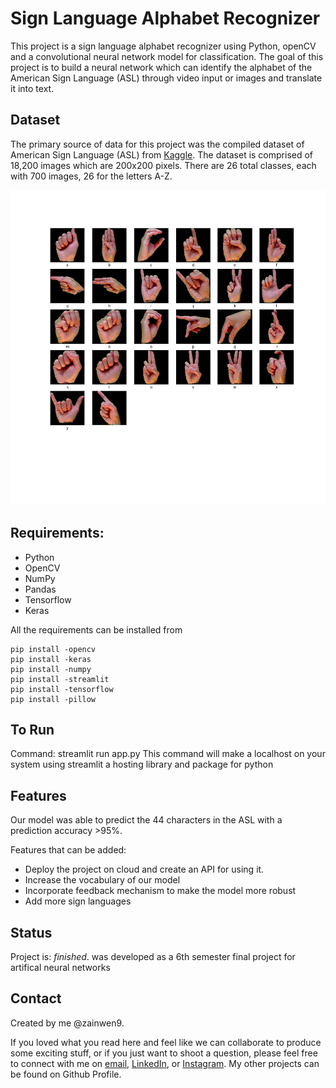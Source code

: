 # Sign Language Alphabet Recognizer
This project is a sign language alphabet recognizer using Python, openCV and a convolutional neural network model for classification. 
The goal of this project is to build a neural network which can identify the alphabet of the American Sign Language (ASL) through video input or images and translate it into text.

## Dataset
The primary source of data for this project was the compiled dataset of American Sign Language (ASL) from [Kaggle](https://www.kaggle.com/ayuraj/american-sign-language-dataset).
The dataset is comprised of 18,200 images which are 200x200 pixels. There are 26 total classes, each with 700 images, 26 for the
letters A-Z.
<p align="center" >
  <img  width="600" src="https://github.com/parakh-gupta/Sign_language_alphabet_recognizer/blob/master/alphabet.png">
</p>

## Requirements:
* Python
* OpenCV
* NumPy
* Pandas
* Tensorflow
* Keras

All the requirements can be installed from 
```
pip install -opencv
pip install -keras
pip install -numpy
pip install -streamlit
pip install -tensorflow
pip install -pillow

```

## To Run
Command: streamlit run app.py
This command will make a localhost on your system using streamlit a hosting library and package for python



## Features
Our model was able to predict the 44 characters in the ASL with a prediction accuracy >95%.

Features that can be added:
* Deploy the project on cloud and create an API for using it.
* Increase the vocabulary of our model
* Incorporate feedback mechanism to make the model more robust
* Add more sign languages

## Status
Project is: _finished_. was developed as a 6th semester final project for artifical neural networks 

## Contact
Created by me @zainwen9.

If you loved what you read here and feel like we can collaborate to produce some exciting stuff, or if you
just want to shoot a question, please feel free to connect with me on <a href="zainweb9@gmail.com" target="_blank">email</a>, 
<a href="https://www.linkedin.com/in/zain-mehmood-163254270" target="_blank">LinkedIn</a>, or 
<a href="https://www.instagram.com/zain_dev_?igsh=MTQzYjhqc244OTloOA%3D%3D&utm_source=qr" target="_blank">Instagram</a>. 
My other projects can be found on Github Profile.


